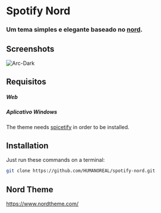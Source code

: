 # Spotify Nord
### Um tema simples e elegante baseado no [nord](https://www.nordtheme.com/).

## Screenshots

![Arc-Dark]()

## Requisitos

##### Web

##### Aplicativo Windows
The theme needs [spicetify](https://github.com/khanhas/spicetify-cli) in order to be installed.

## Installation

Just run these commands on a terminal:

```bash
git clone https://github.com/HUMANOREAL/spotify-nord.git
```

## Nord Theme

https://www.nordtheme.com/
